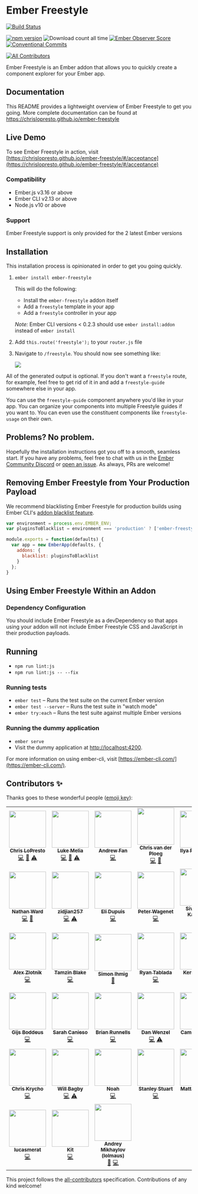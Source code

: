 # Ember Freestyle

[![Build Status](https://github.com/chrislopresto/ember-freestyle/workflows/CI/badge.svg?branch=master)](https://github.com/chrislopresto/ember-freestyle/actions)

[![npm version](https://badge.fury.io/js/ember-freestyle.svg)](https://badge.fury.io/js/ember-freestyle)
![Download count all time](https://img.shields.io/npm/dt/ember-freestyle.svg)
[![Ember Observer Score](http://emberobserver.com/badges/ember-freestyle.svg)](http://emberobserver.com/addons/ember-freestyle)
[![Conventional Commits](https://img.shields.io/badge/Conventional%20Commits-1.0.0-yellow.svg)](https://conventionalcommits.org)
<!-- ALL-CONTRIBUTORS-BADGE:START - Do not remove or modify this section -->
[![All Contributors](https://img.shields.io/badge/all_contributors-38-orange.svg?style=flat-square)](#contributors-)
<!-- ALL-CONTRIBUTORS-BADGE:END -->

Ember Freestyle is an Ember addon that allows you to quickly create a component explorer for your Ember app.

## Documentation

This README provides a lightweight overview of Ember Freestyle to get you going. More complete documentation can be found at https://chrislopresto.github.io/ember-freestyle

## Live Demo

To see Ember Freestyle in action, visit [https://chrislopresto.github.io/ember-freestyle/#/acceptance](https://chrislopresto.github.io/ember-freestyle/#/acceptance)

### Compatibility

* Ember.js v3.16 or above
* Ember CLI v2.13 or above
* Node.js v10 or above

### Support

Ember Freestyle support is only provided for the 2 latest Ember versions

Installation
------------------------------------------------------------------------------

This installation process is opinionated in order to get you going quickly.

1. `ember install ember-freestyle`

    This will do the following:

    - Install the `ember-freestyle` addon itself
    - Add a `freestyle` template in your app
    - Add a `freestyle` controller in your app

    *Note:* Ember CLI versions < 0.2.3 should use `ember install:addon` instead of `ember install`

1. Add `this.route('freestyle');` to your `router.js` file
1. Navigate to `/freestyle`. You should now see something like:

    ![](doc/freestyle-generated.png)

All of the generated output is optional. If you don't want a `freestyle` route, for example, feel free to get rid of it in and add a `freestyle-guide` somewhere else in your app.

You can use the `freestyle-guide` component anywhere you'd like in your app. You can organize your components into multiple Freestyle guides if you want to. You can even use the constituent components like `freestyle-usage` on their own.

## Problems? No problem.

Hopefully the installation instructions got you off to a smooth, seamless start. If you have any problems, feel free to chat with us in the [Ember Community Discord](https://discordapp.com/invite/zT3asNS) or [open an issue](https://github.com/chrislopresto/ember-freestyle/issues/new). As always, PRs are welcome!

## Removing Ember Freestyle from Your Production Payload

We recommend blacklisting Ember Freestyle for production builds using Ember CLI's [addon blacklist feature](https://ember-cli.com/user-guide/#whitelisting-and-blacklisting-assets).

```javascript
var environment = process.env.EMBER_ENV;
var pluginsToBlacklist = environment === 'production' ? ['ember-freestyle'] : [];

module.exports = function(defaults) {
  var app = new EmberApp(defaults, {
    addons: {
      blacklist: pluginsToBlacklist
    }
  };
}
```

## Using Ember Freestyle Within an Addon

### Dependency Configuration

You should include Ember Freestyle as a devDependency so that apps using your addon will not include
Ember Freestyle CSS and JavaScript in their production payloads.

## Running

* `npm run lint:js`
* `npm run lint:js -- --fix`

### Running tests

* `ember test` – Runs the test suite on the current Ember version
* `ember test --server` – Runs the test suite in "watch mode"
* `ember try:each` – Runs the test suite against multiple Ember versions

### Running the dummy application

* `ember serve`
* Visit the dummy application at [http://localhost:4200](http://localhost:4200).

For more information on using ember-cli, visit [https://ember-cli.com/](https://ember-cli.com/).


## Contributors ✨

Thanks goes to these wonderful people ([emoji key](https://allcontributors.org/docs/en/emoji-key)):

<!-- ALL-CONTRIBUTORS-LIST:START - Do not remove or modify this section -->
<!-- prettier-ignore-start -->
<!-- markdownlint-disable -->
<table>
  <tr>
    <td align="center"><a href="https://chrislopresto.com"><img src="https://avatars0.githubusercontent.com/u/93691?v=4?s=100" width="100px;" alt=""/><br /><sub><b>Chris LoPresto</b></sub></a><br /><a href="https://github.com/chrislopresto/ember-freestyle/commits?author=chrislopresto" title="Code">💻</a> <a href="https://github.com/chrislopresto/ember-freestyle/commits?author=chrislopresto" title="Documentation">📖</a> <a href="https://github.com/chrislopresto/ember-freestyle/commits?author=chrislopresto" title="Tests">⚠️</a></td>
    <td align="center"><a href="http://www.lukemelia.com/devblog"><img src="https://avatars2.githubusercontent.com/u/353?v=4?s=100" width="100px;" alt=""/><br /><sub><b>Luke Melia</b></sub></a><br /><a href="https://github.com/chrislopresto/ember-freestyle/commits?author=lukemelia" title="Code">💻</a> <a href="https://github.com/chrislopresto/ember-freestyle/commits?author=lukemelia" title="Documentation">📖</a> <a href="https://github.com/chrislopresto/ember-freestyle/commits?author=lukemelia" title="Tests">⚠️</a></td>
    <td align="center"><a href="https://onebar.io/"><img src="https://avatars1.githubusercontent.com/u/1834162?v=4?s=100" width="100px;" alt=""/><br /><sub><b>Andrew Fan</b></sub></a><br /><a href="https://github.com/chrislopresto/ember-freestyle/commits?author=andrewfan" title="Code">💻</a></td>
    <td align="center"><a href="https://github.com/chrisvdp"><img src="https://avatars3.githubusercontent.com/u/1924349?v=4?s=100" width="100px;" alt=""/><br /><sub><b>Chris van der Ploeg</b></sub></a><br /><a href="https://github.com/chrislopresto/ember-freestyle/commits?author=chrisvdp" title="Code">💻</a> <a href="https://github.com/chrislopresto/ember-freestyle/commits?author=chrisvdp" title="Documentation">📖</a></td>
    <td align="center"><a href="https://ilyaradchenko.com"><img src="https://avatars0.githubusercontent.com/u/34726?v=4?s=100" width="100px;" alt=""/><br /><sub><b>Ilya Radchenko</b></sub></a><br /><a href="https://github.com/chrislopresto/ember-freestyle/commits?author=knownasilya" title="Code">💻</a> <a href="https://github.com/chrislopresto/ember-freestyle/commits?author=knownasilya" title="Documentation">📖</a></td>
    <td align="center"><a href="https://github.com/mszoernyi"><img src="https://avatars2.githubusercontent.com/u/668269?v=4?s=100" width="100px;" alt=""/><br /><sub><b>Mike Szörnyi</b></sub></a><br /><a href="https://github.com/chrislopresto/ember-freestyle/commits?author=mszoernyi" title="Code">💻</a> <a href="https://github.com/chrislopresto/ember-freestyle/commits?author=mszoernyi" title="Documentation">📖</a></td>
    <td align="center"><a href="https://github.com/migbar"><img src="https://avatars3.githubusercontent.com/u/33972?v=4?s=100" width="100px;" alt=""/><br /><sub><b>miguel barcos</b></sub></a><br /><a href="https://github.com/chrislopresto/ember-freestyle/commits?author=migbar" title="Tests">⚠️</a></td>
  </tr>
  <tr>
    <td align="center"><a href="http://digivine.com"><img src="https://avatars3.githubusercontent.com/u/175123?v=4?s=100" width="100px;" alt=""/><br /><sub><b>Nathan Ward</b></sub></a><br /><a href="https://github.com/chrislopresto/ember-freestyle/commits?author=vine77" title="Code">💻</a> <a href="https://github.com/chrislopresto/ember-freestyle/commits?author=vine77" title="Documentation">📖</a></td>
    <td align="center"><a href="https://github.com/zidjian257"><img src="https://avatars0.githubusercontent.com/u/14352088?v=4?s=100" width="100px;" alt=""/><br /><sub><b>zidjian257</b></sub></a><br /><a href="https://github.com/chrislopresto/ember-freestyle/commits?author=zidjian257" title="Code">💻</a> <a href="https://github.com/chrislopresto/ember-freestyle/commits?author=zidjian257" title="Tests">⚠️</a></td>
    <td align="center"><a href="http://elidupuis.com"><img src="https://avatars3.githubusercontent.com/u/196410?v=4?s=100" width="100px;" alt=""/><br /><sub><b>Eli Dupuis</b></sub></a><br /><a href="https://github.com/chrislopresto/ember-freestyle/commits?author=elidupuis" title="Code">💻</a></td>
    <td align="center"><a href="https://github.com/wagenet"><img src="https://avatars3.githubusercontent.com/u/9835?v=4?s=100" width="100px;" alt=""/><br /><sub><b>Peter Wagenet</b></sub></a><br /><a href="https://github.com/chrislopresto/ember-freestyle/commits?author=wagenet" title="Code">💻</a></td>
    <td align="center"><a href="https://twitter.com/sivakumar_k/"><img src="https://avatars3.githubusercontent.com/u/604117?v=4?s=100" width="100px;" alt=""/><br /><sub><b>Sivakumar Kailasam</b></sub></a><br /><a href="https://github.com/chrislopresto/ember-freestyle/commits?author=sivakumar-kailasam" title="Code">💻</a></td>
    <td align="center"><a href="https://www.funkensturm.com"><img src="https://avatars1.githubusercontent.com/u/54812?v=4?s=100" width="100px;" alt=""/><br /><sub><b>Manuel Wiedenmann</b></sub></a><br /><a href="https://github.com/chrislopresto/ember-freestyle/commits?author=fsmanuel" title="Code">💻</a></td>
    <td align="center"><a href="https://github.com/LucasHill"><img src="https://avatars1.githubusercontent.com/u/427333?v=4?s=100" width="100px;" alt=""/><br /><sub><b>Lucas Hill</b></sub></a><br /><a href="https://github.com/chrislopresto/ember-freestyle/commits?author=LucasHill" title="Code">💻</a></td>
  </tr>
  <tr>
    <td align="center"><a href="https://breadapp.com"><img src="https://avatars1.githubusercontent.com/u/1156745?v=4?s=100" width="100px;" alt=""/><br /><sub><b>Alex Zlotnik</b></sub></a><br /><a href="https://github.com/chrislopresto/ember-freestyle/commits?author=zlotnika" title="Code">💻</a></td>
    <td align="center"><a href="http://tamzinblake.me"><img src="https://avatars1.githubusercontent.com/u/55923?v=4?s=100" width="100px;" alt=""/><br /><sub><b>Tamzin Blake</b></sub></a><br /><a href="https://github.com/chrislopresto/ember-freestyle/commits?author=tamzinblake" title="Code">💻</a></td>
    <td align="center"><a href="https://www.kaliber5.de"><img src="https://avatars0.githubusercontent.com/u/1325249?v=4?s=100" width="100px;" alt=""/><br /><sub><b>Simon Ihmig</b></sub></a><br /><a href="https://github.com/chrislopresto/ember-freestyle/commits?author=simonihmig" title="Documentation">📖</a></td>
    <td align="center"><a href="http://ryantablada.com"><img src="https://avatars2.githubusercontent.com/u/2532004?v=4?s=100" width="100px;" alt=""/><br /><sub><b>Ryan Tablada</b></sub></a><br /><a href="https://github.com/chrislopresto/ember-freestyle/commits?author=rtablada" title="Code">💻</a></td>
    <td align="center"><a href="https://kerricklong.com/"><img src="https://avatars1.githubusercontent.com/u/552093?v=4?s=100" width="100px;" alt=""/><br /><sub><b>Kerrick Long</b></sub></a><br /><a href="https://github.com/chrislopresto/ember-freestyle/commits?author=Kerrick" title="Code">💻</a></td>
    <td align="center"><a href="https://github.com/dajk"><img src="https://avatars2.githubusercontent.com/u/9277302?v=4?s=100" width="100px;" alt=""/><br /><sub><b>Hajdukovic Radovan</b></sub></a><br /><a href="https://github.com/chrislopresto/ember-freestyle/commits?author=dajk" title="Code">💻</a> <a href="https://github.com/chrislopresto/ember-freestyle/commits?author=dajk" title="Documentation">📖</a></td>
    <td align="center"><a href="http://robabby.com"><img src="https://avatars1.githubusercontent.com/u/736269?v=4?s=100" width="100px;" alt=""/><br /><sub><b>Rob</b></sub></a><br /><a href="https://github.com/chrislopresto/ember-freestyle/commits?author=robabby" title="Code">💻</a></td>
  </tr>
  <tr>
    <td align="center"><a href="http://www.gijsbotje.nl"><img src="https://avatars2.githubusercontent.com/u/7714133?v=4?s=100" width="100px;" alt=""/><br /><sub><b>Gijs Boddeus</b></sub></a><br /><a href="https://github.com/chrislopresto/ember-freestyle/commits?author=gijsbotje" title="Code">💻</a></td>
    <td align="center"><a href="https://github.com/scanieso"><img src="https://avatars2.githubusercontent.com/u/786971?v=4?s=100" width="100px;" alt=""/><br /><sub><b>Sarah Canieso</b></sub></a><br /><a href="https://github.com/chrislopresto/ember-freestyle/commits?author=scanieso" title="Code">💻</a></td>
    <td align="center"><a href="https://github.com/Dhaulagiri"><img src="https://avatars1.githubusercontent.com/u/1672302?v=4?s=100" width="100px;" alt=""/><br /><sub><b>Brian Runnells</b></sub></a><br /><a href="https://github.com/chrislopresto/ember-freestyle/commits?author=Dhaulagiri" title="Code">💻</a></td>
    <td align="center"><a href="https://github.com/danwenzel"><img src="https://avatars0.githubusercontent.com/u/11724146?v=4?s=100" width="100px;" alt=""/><br /><sub><b>Dan Wenzel</b></sub></a><br /><a href="https://github.com/chrislopresto/ember-freestyle/commits?author=danwenzel" title="Code">💻</a> <a href="https://github.com/chrislopresto/ember-freestyle/commits?author=danwenzel" title="Tests">⚠️</a></td>
    <td align="center"><a href="https://github.com/ctjhoa"><img src="https://avatars2.githubusercontent.com/u/1716173?v=4?s=100" width="100px;" alt=""/><br /><sub><b>Camille TJHOA</b></sub></a><br /><a href="https://github.com/chrislopresto/ember-freestyle/commits?author=ctjhoa" title="Code">💻</a> <a href="https://github.com/chrislopresto/ember-freestyle/commits?author=ctjhoa" title="Documentation">📖</a></td>
    <td align="center"><a href="http://forge512.com"><img src="https://avatars1.githubusercontent.com/u/144861?v=4?s=100" width="100px;" alt=""/><br /><sub><b>Michael Swanson</b></sub></a><br /><a href="https://github.com/chrislopresto/ember-freestyle/commits?author=mswanson" title="Tests">⚠️</a></td>
    <td align="center"><a href="https://github.com/Windvis"><img src="https://avatars3.githubusercontent.com/u/3533236?v=4?s=100" width="100px;" alt=""/><br /><sub><b>Sam Van Campenhout</b></sub></a><br /><a href="https://github.com/chrislopresto/ember-freestyle/commits?author=Windvis" title="Documentation">📖</a></td>
  </tr>
  <tr>
    <td align="center"><a href="https://www.chriskrycho.com"><img src="https://avatars0.githubusercontent.com/u/2403023?v=4?s=100" width="100px;" alt=""/><br /><sub><b>Chris Krycho</b></sub></a><br /><a href="https://github.com/chrislopresto/ember-freestyle/commits?author=chriskrycho" title="Code">💻</a></td>
    <td align="center"><a href="https://github.com/bagby"><img src="https://avatars2.githubusercontent.com/u/176297?v=4?s=100" width="100px;" alt=""/><br /><sub><b>Will Bagby</b></sub></a><br /><a href="https://github.com/chrislopresto/ember-freestyle/commits?author=bagby" title="Code">💻</a> <a href="https://github.com/chrislopresto/ember-freestyle/commits?author=bagby" title="Tests">⚠️</a></td>
    <td align="center"><a href="https://github.com/NoahFisher"><img src="https://avatars3.githubusercontent.com/u/3476655?v=4?s=100" width="100px;" alt=""/><br /><sub><b>Noah</b></sub></a><br /><a href="https://github.com/chrislopresto/ember-freestyle/commits?author=NoahFisher" title="Code">💻</a></td>
    <td align="center"><a href="https://twitter.com/fivetanley"><img src="https://avatars0.githubusercontent.com/u/1275021?v=4?s=100" width="100px;" alt=""/><br /><sub><b>Stanley Stuart</b></sub></a><br /><a href="https://github.com/chrislopresto/ember-freestyle/commits?author=fivetanley" title="Code">💻</a></td>
    <td align="center"><a href="https://mcmanus.io"><img src="https://avatars2.githubusercontent.com/u/9383?v=4?s=100" width="100px;" alt=""/><br /><sub><b>Matt McManus</b></sub></a><br /><a href="https://github.com/chrislopresto/ember-freestyle/commits?author=mattmcmanus" title="Code">💻</a></td>
    <td align="center"><a href="http://suzidao.com"><img src="https://avatars0.githubusercontent.com/u/6305709?v=4?s=100" width="100px;" alt=""/><br /><sub><b>Suzi Dao</b></sub></a><br /><a href="https://github.com/chrislopresto/ember-freestyle/commits?author=suzidao" title="Code">💻</a> <a href="https://github.com/chrislopresto/ember-freestyle/commits?author=suzidao" title="Tests">⚠️</a></td>
    <td align="center"><a href="https://github.com/raytiley"><img src="https://avatars.githubusercontent.com/u/41680?v=4?s=100" width="100px;" alt=""/><br /><sub><b>Ray Tiley</b></sub></a><br /><a href="https://github.com/chrislopresto/ember-freestyle/commits?author=raytiley" title="Code">💻</a></td>
  </tr>
  <tr>
    <td align="center"><a href="https://github.com/lucasmerat"><img src="https://avatars.githubusercontent.com/u/32575355?v=4?s=100" width="100px;" alt=""/><br /><sub><b>lucasmerat</b></sub></a><br /><a href="https://github.com/chrislopresto/ember-freestyle/commits?author=lucasmerat" title="Code">💻</a></td>
    <td align="center"><a href="https://github.com/skwongr"><img src="https://avatars.githubusercontent.com/u/19978361?v=4?s=100" width="100px;" alt=""/><br /><sub><b>Kit</b></sub></a><br /><a href="https://github.com/chrislopresto/ember-freestyle/commits?author=skwongr" title="Code">💻</a></td>
    <td align="center"><a href="https://lolma.us/"><img src="https://avatars.githubusercontent.com/u/200884?v=4?s=100" width="100px;" alt=""/><br /><sub><b>Andrey Mikhaylov (lolmaus)</b></sub></a><br /><a href="https://github.com/chrislopresto/ember-freestyle/issues?q=author%3Alolmaus" title="Bug reports">🐛</a> <a href="https://github.com/chrislopresto/ember-freestyle/commits?author=lolmaus" title="Code">💻</a></td>
  </tr>
</table>

<!-- markdownlint-restore -->
<!-- prettier-ignore-end -->

<!-- ALL-CONTRIBUTORS-LIST:END -->

This project follows the [all-contributors](https://github.com/all-contributors/all-contributors) specification. Contributions of any kind welcome!
